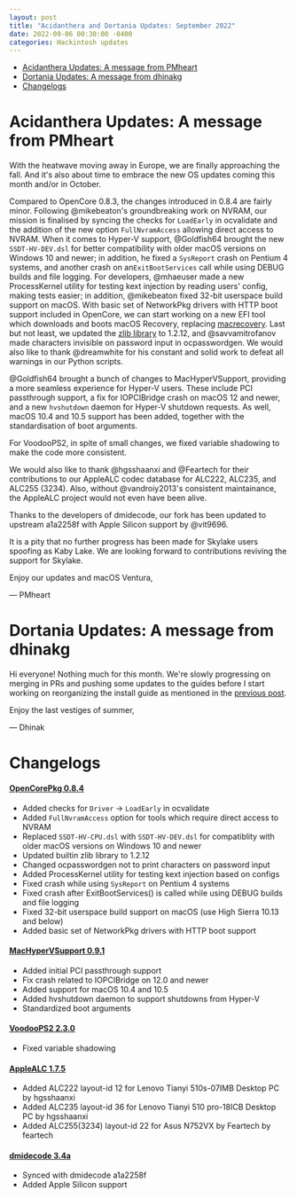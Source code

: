 ```yaml
---
layout: post
title: "Acidanthera and Dortania Updates: September 2022"
date: 2022-09-06 00:30:00 -0400
categories: Hackintosh updates
---
```


* [Acidanthera Updates: A message from PMheart](#acidanthera-updates-a-message-from-pmheart)
* [Dortania Updates: A message from dhinakg](#dortania-updates-a-message-from-dhinakg)
* [Changelogs](#changelogs)

# Acidanthera Updates: A message from PMheart

With the heatwave moving away in Europe, we are finally approaching the fall. And it's also about time to embrace the new OS updates coming this month and/or in October.

Compared to OpenCore 0.8.3, the changes introduced in 0.8.4 are fairly minor. Following @mikebeaton's groundbreaking work on NVRAM, our mission is finalised by syncing the checks for `LoadEarly` in ocvalidate and the addition of the new option `FullNvramAccess` allowing direct access to NVRAM. When it comes to Hyper-V support, @Goldfish64 brought the new `SSDT-HV-DEV.dsl` for better compatibility with older macOS versions on Windows 10 and newer; in addition, he fixed a `SysReport` crash on Pentium 4 systems, and another crash on an`ExitBootServices` call while using DEBUG builds and file logging. For developers, @mhaeuser made a new ProcessKernel utility for testing kext injection by reading users' config, making tests easier; in addition, @mikebeaton fixed 32-bit userspace build support on macOS. With basic set of NetworkPkg drivers with HTTP boot support included in OpenCore, we can start working on a new EFI tool which downloads and boots macOS Recovery, replacing [macrecovery](https://github.com/acidanthera/OpenCorePkg/tree/master/Utilities/macrecovery). Last but not least, we updated the [zlib library](https://zlib.net) to 1.2.12, and @savvamitrofanov made characters invisible on password input in ocpasswordgen. We would also like to thank @dreamwhite for his constant and solid work to defeat all warnings in our Python scripts.

@Goldfish64 brought a bunch of changes to MacHyperVSupport, providing a more seamless experience for Hyper-V users. These include PCI passthrough support, a fix for IOPCIBridge crash on macOS 12 and newer, and a new `hvshutdown` daemon for Hyper-V shutdown requests. As well, macOS 10.4 and 10.5 support has been added, together with the standardisation of boot arguments.

For VoodooPS2, in spite of small changes, we fixed variable shadowing to make the code more consistent.

We would also like to thank @hgsshaanxi and @Feartech for their contributions to our AppleALC codec database for ALC222, ALC235, and ALC255 (3234). Also, without @vandroiy2013's consistent maintainance, the AppleALC project would not even have been alive.

Thanks to the developers of dmidecode, our fork has been updated to upstream a1a2258f with Apple Silicon support by @vit9696.

It is a pity that no further progress has been made for Skylake users spoofing as Kaby Lake. We are looking forward to contributions reviving the support for Skylake.

Enjoy our updates and macOS Ventura,

— PMheart

# Dortania Updates: A message from dhinakg

Hi everyone! Nothing much for this month. We're slowly progressing on merging in PRs and pushing some updates to the guides before I start working on reorganizing the install guide as mentioned in the [previous post](2022-08-02-acidanthera-dortania-august.md).

Enjoy the last vestiges of summer,

— Dhinak

# Changelogs

#### [OpenCorePkg 0.8.4](https://github.com/acidanthera/OpenCorePkg/releases)

* Added checks for `Driver` -> `LoadEarly` in ocvalidate
* Added `FullNvramAccess` option for tools which require direct access to NVRAM
* Replaced `SSDT-HV-CPU.dsl` with `SSDT-HV-DEV.dsl` for compatiblity with older macOS versions on Windows 10 and newer
* Updated builtin zlib library to 1.2.12
* Changed ocpasswordgen not to print characters on password input
* Added ProcessKernel utility for testing kext injection based on configs
* Fixed crash while using `SysReport` on Pentium 4 systems
* Fixed crash after ExitBootServices() is called while using DEBUG builds and file logging
* Fixed 32-bit userspace build support on macOS (use High Sierra 10.13 and below)
* Added basic set of NetworkPkg drivers with HTTP boot support

#### [MacHyperVSupport 0.9.1](https://github.com/acidanthera/MacHyperVSupport/releases)

* Added initial PCI passthrough support
* Fix crash related to IOPCIBridge on 12.0 and newer
* Added support for macOS 10.4 and 10.5
* Added hvshutdown daemon to support shutdowns from Hyper-V
* Standardized boot arguments

#### [VoodooPS2 2.3.0](https://github.com/acidanthera/VoodooPS2/releases)

* Fixed variable shadowing

#### [AppleALC 1.7.5](https://github.com/acidanthera/AppleALC/releases)

* Added ALC222 layout-id 12 for Lenovo Tianyi 510s-07IMB Desktop PC by hgsshaanxi
* Added ALC235 layout-id 36 for Lenovo Tianyi 510 pro-18ICB Desktop PC by hgsshaanxi
* Added ALC255(3234) layout-id 22 for Asus N752VX by Feartech by feartech

#### [dmidecode 3.4a](https://github.com/acidanthera/dmidecode/releases)

* Synced with dmidecode a1a2258f
* Added Apple Silicon support
